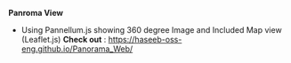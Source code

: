 **Panroma View**
- Using Pannellum.js showing 360 degree Image and Included Map view (Leaflet.js)
**Check out** : https://haseeb-oss-eng.github.io/Panorama_Web/
